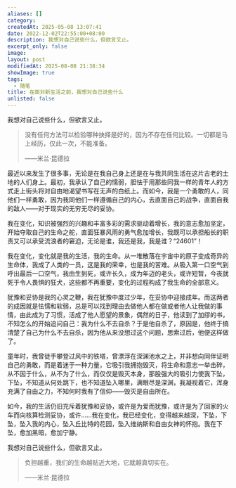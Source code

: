 ```yaml
---
aliases: []
category: 
createdAt: 2025-05-08 13:07:41
date: 2022-12-02T22:55:00+08:00
description: 我想对自己说些什么，但欲言又止。
excerpt_only: false
image: 
layout: post
modifiedAt: 2025-08-08 21:38:34
showImage: true
tags:
  - 随笔
title: 在面对新生活之前，我想对自己说些什么
unlisted: false
---
```


我想对自己说些什么，但欲言又止。

>没有任何方法可以检验哪种抉择是好的，因为不存在任何比较。一切都是马上经历，仅此一次，不能准备。
>
>——米兰·昆德拉

最近以来发生了很多事，无论是在我自己身上还是在与我共同生活在这片古老的土地的人们身上。最初，我承认了自己的懦弱，胆怯于用那些同我一样的青年人的方式走上街头将对自由地渴望书写在无声的白纸上。而如今，我是一个勇敢的人，同他们一样勇敢，因为我同他们一样遵循自己的内心，去直面自己的战争，直面自我的敌人——对于现实的无穷无尽的妥协。

我在变化，知识被强烈的兴趣和丰富多彩的需求驱动着增长，我的意志愈加坚定，开始夺取自己的生命之舵，直面狂暴风雨的勇气愈加增长，我既可以承担船长的职责又可以承受流浪者的窘迫，无论是谁，我还是我，我是谁？“24601”！

我在变化，变化就是我的生活，我的生命。从一堆散落在宇宙中的原子变成奇异的生命体，我成了人类的一员，这是我的荣幸，也是我的苦难。从吸入第一口空气到呼出最后一口空气，我由生到死，或许长久，成为年迈的老头，或许短暂，今夜就死于令人畏惧的狂犬，这些都不再重要，变化的过程构成了我生命的全部意义。

犹豫和妥协是我的心灵之鞭，我在犹豫中度过少年，在妥协中迎接成年。而这两者的成因就是怯懦和软弱，总是可以找到理由去做他人都在做或者他人让我做的事情，由此成为了习惯，活成了他人愿望的景象，偶然的日子，他读到了加缪的书，不知怎么的开始追问自己：我为什么不去自杀？于是他自杀了，原因是，他终于搞清楚了自己为什么不去自杀，因为他从来没想过这个问题，思索过后，他便这样做了。

童年时，我曾徒手攀登过风中的铁塔，曾漂浮在深渊池水之上，并非想向同伴证明自己的勇敢，而是着迷于一种力量，它吸引我拥抱毁灭，将生命和意志一举击碎，从不因于什么，从不为了什么，而仅仅是毁灭本身，那股强大的吸引力使我下坠，下坠，不知道从何处跳下，也不知道坠入哪里，满眼尽是深渊，我凝视着它，浑身充满了自由之力，不知何时我有了信仰——毁灭是自由所在。

如今，我的生活仍旧充斥着犹豫和妥协，或许是为爱而犹豫，或许是为了回家的火车而向核算检测妥协，或许……我在变化，我已经变化，变得越来越深，下坠，下坠，坠入我的内心，坠入丘比特的花园，坠入维纳斯和自由女神的怀抱。我在下坠，愈加黑暗，愈加宁静。

我想对自己说些什么，但欲言又止。

>负担越重，我们的生命越贴近大地，它就越真切实在。
>
>——米兰·昆德拉
